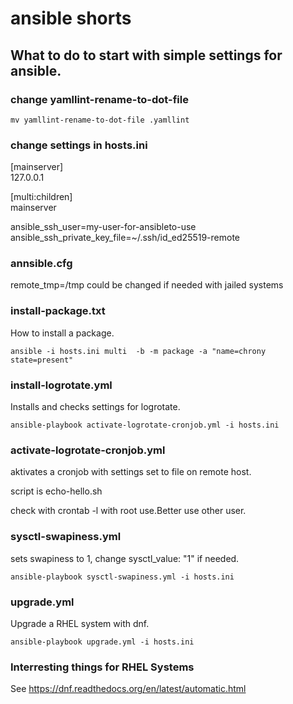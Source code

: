 # ansible shorts

## What to do to start with simple settings for ansible.

### change yamllint-rename-to-dot-file

```
mv yamllint-rename-to-dot-file .yamllint
```

### change settings in hosts.ini


[mainserver]\
127.0.0.1

[multi:children]\
mainserver

ansible_ssh_user=my-user-for-ansibleto-use\
ansible_ssh_private_key_file=~/.ssh/id_ed25519-remote


### annsible.cfg 

remote_tmp=/tmp could be changed if needed with jailed systems 

### install-package.txt
How to install a package.

```
ansible -i hosts.ini multi  -b -m package -a "name=chrony state=present"
```

### install-logrotate.yml

Installs and checks settings for logrotate.

```
ansible-playbook activate-logrotate-cronjob.yml -i hosts.ini
```
### activate-logrotate-cronjob.yml

aktivates a cronjob with settings set to file on remote host.

script is echo-hello.sh

check with crontab -l with root use.Better use other user.

### sysctl-swapiness.yml

sets swapiness to 1, change sysctl_value: "1" if needed.

```
ansible-playbook sysctl-swapiness.yml -i hosts.ini
```

### upgrade.yml

Upgrade a RHEL system with dnf.

```
ansible-playbook upgrade.yml -i hosts.ini
```

### Interresting things for RHEL Systems

See https://dnf.readthedocs.org/en/latest/automatic.html


